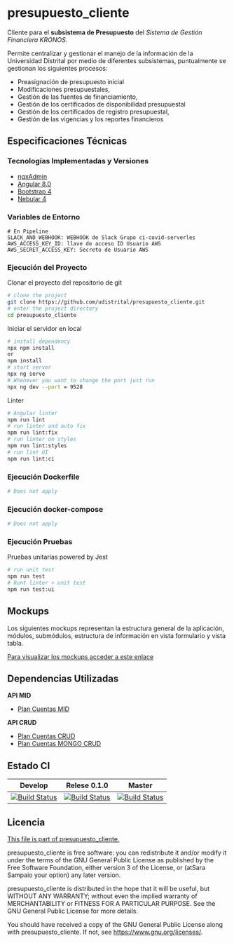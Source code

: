 # presupuesto_cliente
Cliente para el **subsistema de Presupuesto** del *Sistema de Gestión Financiera KRONOS*.

 Permite centralizar y gestionar el manejo de la información de la Universidad Distrital por medio de diferentes subsistemas, puntualmente se gestionan los siguientes procesos:
 - Preasignación de presupuesto inicial
 - Modificaciones presupuestales,
 - Gestión de las fuentes de financiamiento,
 - Gestión de los certificados de disponibilidad presupuestal
 - Gestión de los certificados de registro presupuestal,
 - Gestión de las vigencias y los reportes financieros

## Especificaciones Técnicas

### Tecnologías Implementadas y Versiones
* [ngxAdmin](https://github.com/akveo/ngx-admin)
* [Angular 8.0](https://angular.io/)
* [Bootstrap 4](https://getbootstrap.com/docs/4.5/getting-started/introduction/)
* [Nebular 4](https://akveo.github.io/nebular/4.6.0/)

### Variables de Entorno
```shell
# En Pipeline
SLACK_AND_WEBHOOK: WEBHOOK de Slack Grupo ci-covid-serverles
AWS_ACCESS_KEY_ID: llave de acceso ID Usuario AWS
AWS_SECRET_ACCESS_KEY: Secreto de Usuario AWS
```
### Ejecución del Proyecto

Clonar el proyecto del repositorio de git
```bash
# clone the project
git clone https://github.com/udistrital/presupuesto_cliente.git
# enter the project directory
cd presupuesto_cliente
```
Iniciar el servidor en local
```bash
# install dependency
npx npm install
or
npm install
# start server
npx ng serve
# Whenever you want to change the port just run
npx ng dev --port = 9528
```

Linter
```bash
# Angular linter
npm run lint
# run linter and auto fix
npm run lint:fix
# run linter on styles
npm run lint:styles
# run lint UI
npm run lint:ci
```

### Ejecución Dockerfile
```bash
# Does not apply
```
### Ejecución docker-compose
```bash
# Does not apply
```
### Ejecución Pruebas

Pruebas unitarias powered by Jest
```bash
# run unit test
npm run test
# Runt linter + unit test
npm run test:ui
```

## Mockups
Los siguientes mockups representan la estructura general de la aplicación, módulos, submódulos, estructura de información en vista formulario y vista tabla.

[Para visualizar los mockups acceder a este enlace](https://bit.ly/2Y0CGoC)

## Dependencias Utilizadas

**API MID**
- [Plan Cuentas MID](https://github.com/udistrital/plan_cuentas_mid/)

**API CRUD**
- [Plan Cuentas CRUD](https://github.com/udistrital/plan_cuentas_crud)
- [Plan Cuentas MONGO CRUD](https://github.com/udistrital/plan_cuentas_mongo_crud)


## Estado CI

| Develop | Relese 0.1.0 | Master |
| -- | -- | -- |
| [![Build Status](https://hubci.portaloas.udistrital.edu.co/api/badges/udistrital/presupuesto_cliente/status.svg?ref=refs/heads/develop)](https://hubci.portaloas.udistrital.edu.co/udistrital/presupuesto_cliente) | [![Build Status](https://hubci.portaloas.udistrital.edu.co/api/badges/udistrital/presupuesto_cliente/status.svg?ref=refs/heads/release/0.1.0)](https://hubci.portaloas.udistrital.edu.co/udistrital/presupuesto_cliente) | [![Build Status](https://hubci.portaloas.udistrital.edu.co/api/badges/udistrital/presupuesto_cliente/status.svg?ref=refs/heads/master)](https://hubci.portaloas.udistrital.edu.co/udistrital/presupuesto_cliente) |

## Licencia

[This file is part of presupuesto_cliente.](LICENSE)

presupuesto_cliente is free software: you can redistribute it and/or modify it under the terms of the GNU General Public License as published by the Free Software Foundation, either version 3 of the License, or (atSara Sampaio your option) any later version.

presupuesto_cliente is distributed in the hope that it will be useful, but WITHOUT ANY WARRANTY; without even the implied warranty of MERCHANTABILITY or FITNESS FOR A PARTICULAR PURPOSE. See the GNU General Public License for more details.

You should have received a copy of the GNU General Public License along with presupuesto_cliente. If not, see https://www.gnu.org/licenses/.
